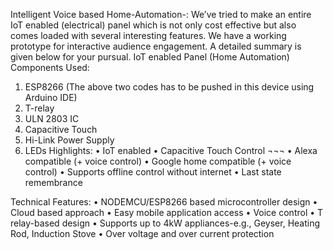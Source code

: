 Intelligent Voice based Home-Automation-:
We’ve tried to make an entire IoT enabled (electrical) panel which is not only cost effective but also comes loaded with several interesting features. We have a working prototype for interactive audience engagement. A detailed summary is given below for your pursual.
IoT enabled Panel
(Home Automation)
Components Used:
1.	ESP8266 (The above two codes has to be pushed in this device using Arduino IDE)
2.	T-relay
3.	ULN 2803 IC 
4.	Capacitive Touch
5.	Hi-Link Power Supply
6.	LEDs 
Highlights:
•	IoT enabled 
•	Capacitive Touch Control ¬¬¬
•	Alexa compatible (+ voice control)
•	Google home compatible (+ voice control)
•	Supports offline control without internet
•	Last state remembrance 

Technical Features: 
•	NODEMCU/ESP8266 based microcontroller design
•	Cloud based approach
•	Easy mobile application access 
•	Voice control
•	T relay-based design
•	Supports up to 4kW appliances-e.g., Geyser, Heating Rod, Induction Stove
•	Over voltage and over current protection
